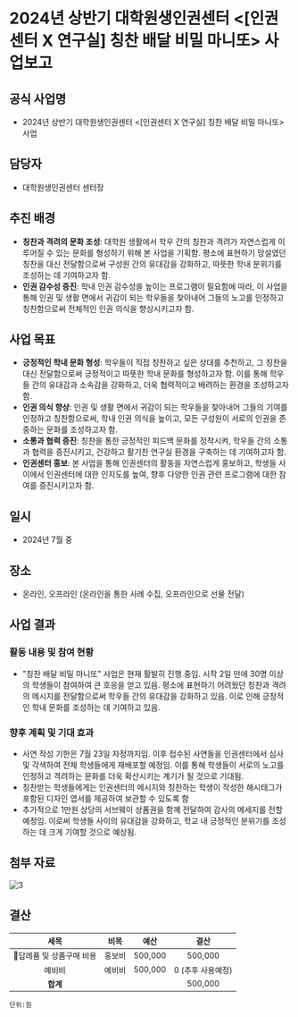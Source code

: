 ﻿

# 2024년 상반기 대학원생인권센터 <[인권센터 X 연구실] 칭찬 배달 비밀 마니또> 사업보고

## 공식 사업명
- 2024년 상반기 대학원생인권센터 <[인권센터 X 연구실] 칭찬 배달 비밀 마니또> 사업

## 담당자
- 대학원생인권센터 센터장

## 추진 배경
-   **칭찬과 격려의 문화 조성**: 대학원 생활에서 학우 간의 칭찬과 격려가 자연스럽게 이루어질 수 있는 문화를 형성하기 위해 본 사업을 기획함. 평소에 표현하기 망설였던 칭찬을 대신 전달함으로써 구성원 간의 유대감을 강화하고, 따뜻한 학내 분위기를 조성하는 데 기여하고자 함.
-   **인권 감수성 증진**: 학내 인권 감수성을 높이는 프로그램이 필요함에 따라, 이 사업을 통해 인권 및 생활 면에서 귀감이 되는 학우들을 찾아내어 그들의 노고를 인정하고 칭찬함으로써 전체적인 인권 의식을 향상시키고자 함.

## 사업 목표
-   **긍정적인 학내 문화 형성**: 학우들이 직접 칭찬하고 싶은 상대를 추천하고, 그 칭찬을 대신 전달함으로써 긍정적이고 따뜻한 학내 문화를 형성하고자 함. 이를 통해 학우들 간의 유대감과 소속감을 강화하고, 더욱 협력적이고 배려하는 환경을 조성하고자 함.
-   **인권 의식 향상**: 인권 및 생활 면에서 귀감이 되는 학우들을 찾아내어 그들의 기여를 인정하고 칭찬함으로써, 학내 인권 의식을 높이고, 모든 구성원이 서로의 인권을 존중하는 문화를 조성하고자 함.
-   **소통과 협력 증진**: 칭찬을 통한 긍정적인 피드백 문화를 정착시켜, 학우들 간의 소통과 협력을 증진시키고, 건강하고 활기찬 연구실 환경을 구축하는 데 기여하고자 함.
-   **인권센터 홍보**: 본 사업을 통해 인권센터의 활동을 자연스럽게 홍보하고, 학생들 사이에서 인권센터에 대한 인지도를 높여, 향후 다양한 인권 관련 프로그램에 대한 참여를 증진시키고자 함.

## 일시
- 2024년 7월 중 

## 장소
- 온라인, 오프라인 (온라인을 통한 사례 수집, 오프라인으로 선물 전달)

## 사업 결과

### 활동 내용 및 참여 현황

-   "칭찬 배달 비밀 마니또" 사업은 현재 활발히 진행 중임. 시작 2일 만에 30명 이상의 학생들이 참여하여 큰 호응을 얻고 있음. 평소에 표현하기 어려웠던 칭찬과 격려의 메시지를 전달함으로써 학우들 간의 유대감을 강화하고 있음. 이로 인해 긍정적인 학내 문화를 조성하는 데 기여하고 있음.

### 향후 계획 및 기대 효과
-   사연 작성 기한은 7월 23일 자정까지임. 이후 접수된 사연들을 인권센터에서 심사 및 각색하여 전체 학생들에게 재배포할 예정임. 이를 통해 학생들이 서로의 노고를 인정하고 격려하는 문화를 더욱 확산시키는 계기가 될 것으로 기대됨. 
- 칭찬받는 학생들에게는 인권센터의 메시지와 칭찬하는 학생이 작성한 해시태그가 포함된 디자인 엽서를 제공하여 보관할 수 있도록 함 
- 추가적으로 1만원 상당의 서브웨이 상품권을 함께 전달하여 감사의 메세지를 전할 예정임. 이로써 학생들 사이의 유대감을 강화하고, 학교 내 긍정적인 분위기를 조성하는 데 크게 기여할 것으로 예상됨.

## 첨부 자료
<img src="첨부자료1-마니또-포스터.jpg" width="450px" title="3"/> 

## 결산

  
|  **세목** |   **비목**   | **예산** |**결산**		|
|:----------:|:------------:|:--------:|:--------:|
| 답례품 및 상품구매 비용  | 홍보비 | 500,000 |500,000|
| 예비비  | 예비비 | 500,000 |0 (추후 사용예정) |
|   **합계**  |              |     | 500,000  |


	단위:원

